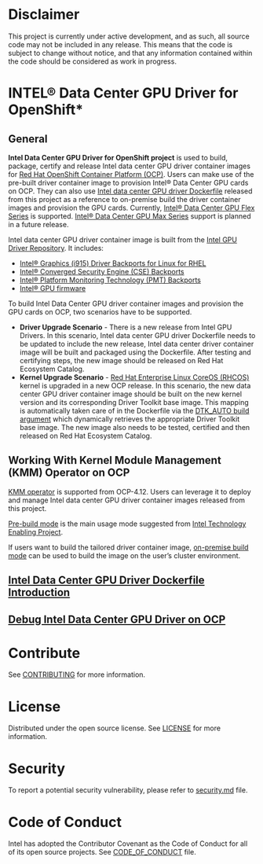# Disclaimer 
This project is currently under active development, and as such, all source code may not be included in any release. This means that the code is subject to change without notice, and that any information contained within the code should be considered as work in progress. 

# INTEL® Data Center GPU Driver for OpenShift* 

## General

**Intel Data Center GPU Driver for OpenShift project** is used to build, package, certify and release Intel data center GPU driver container images for [Red Hat OpenShift Container Platform (OCP)](https://www.redhat.com/en/technologies/cloud-computing/openshift/container-platform). Users can make use of the pre-built driver container image to provision Intel® Data Center GPU cards on OCP. They can also use [Intel data center GPU driver Dockerfile](docker/intel-dgpu-driver.Dockerfile) released from this project as a reference to on-premise build the driver container images and provision the GPU cards. Currently, [Intel® Data Center GPU Flex Series](https://www.intel.com/content/www/us/en/products/docs/discrete-gpus/data-center-gpu/flex-series/overview.html) is supported. [Intel® Data Center GPU Max Series](https://www.intel.com/content/www/us/en/products/details/discrete-gpus/data-center-gpu/max-series.html) support is planned in a future release.

Intel data center GPU driver container image is built from the [Intel GPU Driver Repository](https://github.com/intel-gpu). It includes:
-	[Intel® Graphics (i915) Driver Backports for Linux for RHEL](https://github.com/intel-gpu/intel-gpu-i915-backports/tree/redhat/main)
-	[Intel® Converged Security Engine (CSE) Backports](https://github.com/intel-gpu/intel-gpu-cse-backports/tree/main)
-	[Intel® Platform Monitoring Technology (PMT) Backports](https://github.com/intel-gpu/intel-gpu-pmt-backports/tree/main)
-	[Intel® GPU firmware](https://github.com/intel-gpu/intel-gpu-firmware)


To build Intel Data Center GPU driver container images and provision the GPU cards on OCP, two scenarios have to be supported.

- **Driver Upgrade Scenario** - There is a new release from Intel GPU Drivers. In this scenario, Intel data center GPU driver Dockerfile needs to be updated to include the new release, Intel data center driver container image will be built and packaged using the Dockerfile. After testing and certifying steps, the new image should be released on Red Hat Ecosystem Catalog.    
- **Kernel Upgrade Scenario** - [Red Hat Enterprise Linux CoreOS (RHCOS)](https://docs.openshift.com/container-platform/4.12/architecture/architecture-rhcos.html) kernel is upgraded in a new OCP release. In this scenario, the new data center GPU driver container image should be built on the new kernel version and its corresponding Driver Toolkit base image. This mapping is automatically taken care of in the Dockerfile via the [DTK_AUTO build argument](https://github.com/rh-ecosystem-edge/kernel-module-management/blob/main/docs/enhancements/using-dtk-for-building-driver-containers.md#dockerfile-examples) which dynamically retrieves the appropriate Driver Toolkit base image. The new image also needs to be tested, certified and then released on Red Hat Ecosystem Catalog.  

## Working With Kernel Module Management (KMM) Operator on OCP
[KMM operator](https://github.com/rh-ecosystem-edge/kernel-module-management) is supported from OCP-4.12. Users can leverage it to deploy and manage Intel data center GPU driver container images released from this project.

[Pre-build mode](https://github.com/intel/intel-technology-enabling-for-openshift/tree/main/kmmo#managing-intel-dgpu-driver-with-kmm-operator) is the main usage mode suggested from [Intel Technology Enabling Project](https://github.com/intel/intel-technology-enabling-for-openshift).

If users want to build the tailored driver container image, [on-premise build mode](https://github.com/intel/intel-technology-enabling-for-openshift/tree/main/kmmo#using-on-premise-build-mode) can be used to build the image on the user’s cluster environment. 

## [Intel Data Center GPU Driver Dockerfile Introduction](docker/README.md)

## [Debug Intel Data Center GPU Driver on OCP](debug/README.md)

# Contribute
See [CONTRIBUTING](/CONTRIBUTING.md) for more information.

# License
Distributed under the open source license. See [LICENSE](/LICENSE.txt) for more information.

# Security
To report a potential security vulnerability, please refer to [security.md](/security.md) file.

# Code of Conduct
Intel has adopted the Contributor Covenant as the Code of Conduct for all of its open source projects. See [CODE_OF_CONDUCT](/CODE_OF_CONDUCT.md) file.
